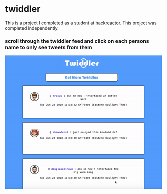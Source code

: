 # twiddler
This is a project I completed as a student at [hackreactor](http://hackreactor.com). This project was completed independently.

### scroll through the twiddler feed and click on each persons name to only see tweets from them
![](twiddler.gif)
